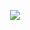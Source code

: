 <p align = "center">
 <img src="https://github-readme-stats.vercel.app/api?username=andriygav&show_icons=true&theme=transparent&include_all_commits=true" />
</p>
